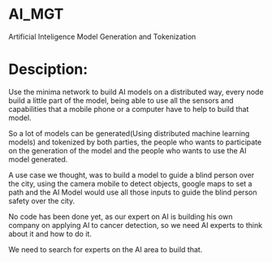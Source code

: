 # AI_MGT
Artificial Inteligence Model Generation and Tokenization

# Desciption:

Use the minima network to build AI models on a distributed way, every node build a little part of
the model, being able to use all the sensors and capabilities that a mobile phone or a computer have
to help to build that model.

So a lot of models can be generated(Using distributed machine learning models) and tokenized by
both parties, the people who wants to participate on the generation of the model and the people who
wants to use the AI model generated.

A use case we thought, was to build a model to guide a blind person over the city, using the camera
mobile to detect objects, google maps to set a path and the AI Model would use all those inputs to
guide the blind person safety over the city.

No code has been done yet, as our expert on AI is building his own company on applying AI to
cancer detection, so we need AI experts to think about it and how to do it.

We need to search for experts on the AI area to build that.
